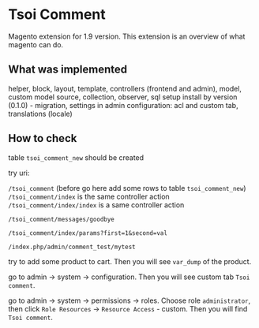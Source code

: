 # Tsoi Comment

Magento extension for 1.9 version.
This extension is an overview of what magento can do.

## What was implemented

helper, block, layout, template, controllers (frontend and admin), model, custom model source, collection, observer, sql setup install by version (0.1.0) - migration,  settings in admin configuration: acl and custom tab, translations (locale)

## How to check

table `tsoi_comment_new` should be created 

try uri:

`/tsoi_comment` (before go here add some rows to table `tsoi_comment_new`)
`/tsoi_comment/index` is the same controller action
`/tsoi_comment/index/index`  is a same controller action

`/tsoi_comment/messages/goodbye`

`/tsoi_comment/index/params?first=1&second=val`

`/index.php/admin/comment_test/mytest`

try to add some product to cart. Then you will see `var_dump` of the product.

go to admin -> system -> configuration. Then you will see custom tab `Tsoi comment`.

go to admin -> system -> permissions -> roles. Choose role `administrator`, then click `Role Resources` -> `Resource Access` - custom. Then you will find `Tsoi comment`.



